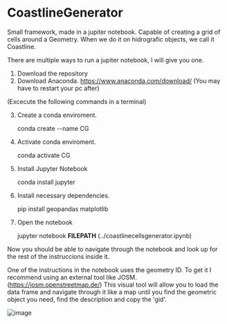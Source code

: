 # CoastlineGenerator
Small framework, made in a jupiter notebook.
Capable of creating a grid of cells around a Geometry. 
When we do it on hidrografic objects, we call it Coastline.

There are multiple ways to run a jupiter notebook, I will give you one.

1. Download the repository
2. Download Anaconda. https://www.anaconda.com/download/ (You may have to restart your pc after)

(Excecute the following commands in a terminal) 

3. Create a conda enviroment. 

      conda create --name CG
      
4. Activate conda enviroment.

      conda activate CG
      
5. Install Jupyter Notebook

      conda install jupyter
      
6. Install necessary dependencies.

      pip install geopandas matplotlib    
      
7. Open the notebook

      jupyter notebook **FILEPATH**
                       (../coastlinecellsgenerator.ipynb)
      
Now you should be able to navigate through the notebook and look up for the rest of the instruccions inside it.



One of the instructions in the notebook uses the geometry ID. To get it I recommend using an external tool like JOSM. (https://josm.openstreetmap.de/)
This visual tool will allow you to load the data frame and navigate through it like a map until you find the geometric object you need, find the description and copy the 'gid'.

![image](https://github.com/LattanzioB/CoastlineGenerator/assets/54457043/a44bd286-6899-4936-94b3-3f1e44387d7f)


